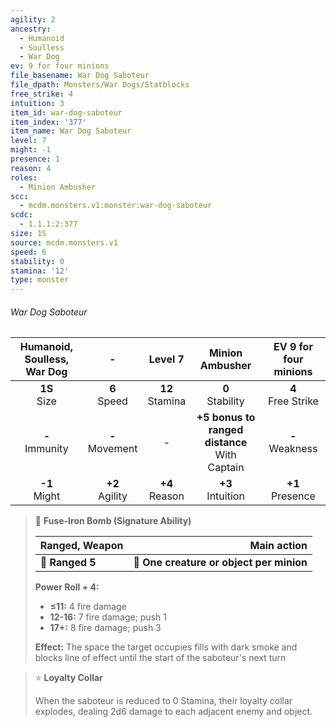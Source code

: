 ```yaml
---
agility: 2
ancestry:
  - Humanoid
  - Soulless
  - War Dog
ev: 9 for four minions
file_basename: War Dog Saboteur
file_dpath: Monsters/War Dogs/Statblocks
free_strike: 4
intuition: 3
item_id: war-dog-saboteur
item_index: '377'
item_name: War Dog Saboteur
level: 7
might: -1
presence: 1
reason: 4
roles:
  - Minion Ambusher
scc:
  - mcdm.monsters.v1:monster:war-dog-saboteur
scdc:
  - 1.1.1:2:377
size: 1S
source: mcdm.monsters.v1
speed: 6
stability: 0
stamina: '12'
type: monster
---
```


###### War Dog Saboteur

| Humanoid, Soulless, War Dog |          -          |       Level 7       |                  Minion Ambusher                  | EV 9 for four minions  |
| :-------------------------: | :-----------------: | :-----------------: | :-----------------------------------------------: | :--------------------: |
|      **1S**<br/> Size       |  **6**<br/> Speed   | **12**<br/> Stamina |               **0**<br/> Stability                | **4**<br/> Free Strike |
|     **-**<br/> Immunity     | **-**<br/> Movement |          -          | **+5 bonus to ranged distance**<br/> With Captain |  **-**<br/> Weakness   |
|      **-1**<br/> Might      | **+2**<br/> Agility | **+4**<br/> Reason  |               **+3**<br/> Intuition               |  **+1**<br/> Presence  |

<!-- -->
> 🏹 **Fuse-Iron Bomb (Signature Ability)**
>
> | **Ranged, Weapon** |                          **Main action** |
> | ------------------ | ---------------------------------------: |
> | **📏 Ranged 5**    | **🎯 One creature or object per minion** |
>
> **Power Roll + 4:**
>
> - **≤11:** 4 fire damage
> - **12-16:** 7 fire damage; push 1
> - **17+:** 8 fire damage; push 3
>
> **Effect:** The space the target occupies fills with dark smoke and blocks line of effect until the start of the saboteur's next turn

<!-- -->
> ⭐️ **Loyalty Collar**
>
> When the saboteur is reduced to 0 Stamina, their loyalty collar explodes, dealing 2d6 damage to each adjacent enemy and object.
